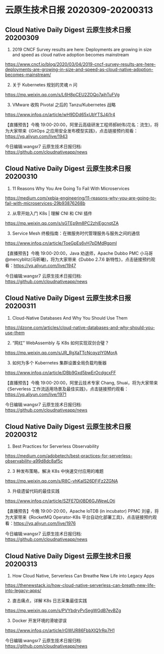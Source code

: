 
# 云原生技术日报 2020309-20200313
## Cloud Native Daily Digest 云原生技术日报 20200309

1. 2019 CNCF Survey results are here: Deployments are growing in size and speed as cloud native adoption becomes mainstream

https://www.cncf.io/blog/2020/03/04/2019-cncf-survey-results-are-here-deployments-are-growing-in-size-and-speed-as-cloud-native-adoption-becomes-mainstream/

2. 关于 Kubernetes 规划的灵魂 n 问

https://mp.weixin.qq.com/s/L6H8pCEU2ZOQo7ajhTuFVg

3.  VMware 收购 Pivotal 之后的 Tanzu/Kubernetes 战略

https://www.infoq.cn/article/wH9DDd65xUbYTSJ4i1r4

【直播预告】今晚 19:00-20:00，阿里云高级研发工程师郝树伟(花名：流生)，将为大家带来《GitOps 之应用安全发布模型实践》，点击链接预约观看：https://yq.aliyun.com/live/1943

今日编辑:wangsr7
云原生技术日报归档: https://github.com/cloudnativeapp/news

## Cloud Native Daily Digest 云原生技术日报 20200310
1. 11 Reasons Why You Are Going To Fail With Microservices

https://medium.com/xebia-engineering/11-reasons-why-you-are-going-to-fail-with-microservices-29b93876268b

2. 从零开始入门 K8s | 理解 CNI 和 CNI 插件

https://mp.weixin.qq.com/s/sGTEp9m8PC2zhlEgcnqtZA

3. Service Mesh 终极指南：在微服务时代管理服务与服务之间的通信

https://www.infoq.cn/article/ToeGpEs6vH7pDMdRgpmI

【直播预告】今晚 19:00-20:00，Java 劝退师，Apache Dubbo PMC 小马哥@mercyblitz(马昕曦)，将为大家带来《Dubbo 2.7.6 新特性》，点击链接预约观看：https://yq.aliyun.com/live/1947

今日编辑:wangsr7
云原生技术日报归档: https://github.com/cloudnativeapp/news

## Cloud Native Daily Digest 云原生技术日报 20200311
1. Cloud-Native Databases And Why You Should Use Them

https://dzone.com/articles/cloud-native-databases-and-why-should-you-use-them

2. “网红” WebAssembly 与 K8s 如何实现双剑合璧？

https://mp.weixin.qq.com/s/JR_RgXaTTcNcqyzlY0MorA

3. 如何为多个 Kubernetes 集群设置全局负载均衡器

https://www.infoq.cn/article/DBb9Gxd5bwErOcdgcxFF

【直播预告】今晚 19:00-20:00，阿里云技术专家 Chang, Shuai，将为大家带来《Serverless 工作流适用场景及最佳实践》，点击链接预约观看：https://yq.aliyun.com/live/1971

今日编辑:wangsr7
云原生技术日报归档: https://github.com/cloudnativeapp/news

## Cloud Native Daily Digest 云原生技术日报 20200312
1. Best Practices for Serverless Observability

https://medium.com/adobetech/best-practices-for-serverless-observability-a99d8dc8af5c

2. 3 种发布策略，解决 K8s 中快速交付应用的难题

https://mp.weixin.qq.com/s/R8C-vhKaIS26DFjFz2ZGNA

3. 升级遗留代码的最佳实践

https://www.infoq.cn/article/SZFE7Di0BD6GJWewLOti

【直播预告】今晚 19:00-20:00，Apache IoTDB (in incubator) PPMC 刘睿，将为大家带来《RocketMQ Operator-K8s 平台自动化部署工具》，点击链接预约观看：https://yq.aliyun.com/live/1976

今日编辑:wangsr7
云原生技术日报归档: https://github.com/cloudnativeapp/news


## Cloud Native Daily Digest 云原生技术日报 20200313

1. How Cloud Native, Serverless Can Breathe New Life into Legacy Apps

https://thenewstack.io/how-cloud-native-serverless-can-breath-new-life-into-legacy-apps/

2. 直击痛点，详解 K8s 日志采集最佳实践

https://mp.weixin.qq.com/s/PVYbdryPvSegWGdB7evBZg

3. Docker 开发环境的滑坡谬误

https://www.infoq.cn/article/rGWUR86FbbXIQ1rRp7H1

今日编辑:wangsr7
云原生技术日报归档: https://github.com/cloudnativeapp/news
